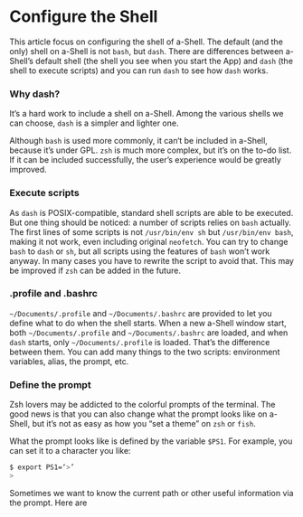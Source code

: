 # Configure the Shell

This article focus on configuring the shell of a-Shell. The default (and the only) shell on a-Shell is not `bash`, but `dash`. There are differences between a-Shell’s default shell (the shell you see when you start the App) and `dash` (the shell to execute scripts) and you can run `dash` to see how `dash` works.

### Why dash?

It’s a hard work to include a shell on a-Shell. Among the various shells we can choose, `dash` is a simpler and lighter one.

Although `bash` is used more commonly, it can‘t be included in a-Shell, because it’s under GPL. `zsh` is much more complex, but it’s on the to-do list. If it can be included successfully, the user’s experience would be greatly improved.

### Execute scripts

As `dash` is POSIX-compatible, standard shell scripts are able to be executed. But one thing should be noticed: a number of scripts relies on `bash` actually. The first lines of some scripts is not `/usr/bin/env sh` but `/usr/bin/env bash`, making it not work, even including original `neofetch`. You can try to change `bash` to `dash` or `sh`, but all scripts using the features of `bash` won’t work anyway. In many cases you have to rewrite the script to avoid that. This may be improved if `zsh` can be added in the future.

### .profile and .bashrc

`~/Documents/.profile` and `~/Documents/.bashrc` are provided to let you define what to do when the shell starts. When a new a-Shell window start, both `~/Documents/.profile` and `~/Documents/.bashrc` are loaded, and when `dash` starts, only `~/Documents/.profile` is loaded. That’s the difference between them. You can add many things to the two scripts: environment variables, alias, the prompt, etc.&#x20;

### Define the prompt

Zsh lovers may be addicted to the colorful prompts of the terminal. The good news is that you can also change what the prompt looks like on a-Shell, but it’s not as easy as how you “set a theme” on `zsh` or `fish`.

What the prompt looks like is defined by the variable `$PS1`. For example, you can set it to a character you like:

```bash
$ export PS1=‘>’
>
```

Sometimes we want to know the current path or other useful information via the prompt. Here are&#x20;
